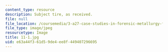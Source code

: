 ```yaml
---
content_type: resource
description: Subject tire, as received.
file: null
file_location: /coursemedia/3-a27-case-studies-in-forensic-metallurgy-fall-2007/e63a44f361d59de4ee8f449407296695_11-1.jpg
file_type: image/jpeg
resourcetype: Image
title: 11-1.jpg
uid: e63a44f3-61d5-9de4-ee8f-449407296695
---
```

